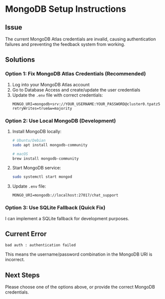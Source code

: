 # MongoDB Setup Instructions

## Issue
The current MongoDB Atlas credentials are invalid, causing authentication failures and preventing the feedback system from working.

## Solutions

### Option 1: Fix MongoDB Atlas Credentials (Recommended)
1. Log into your MongoDB Atlas account
2. Go to Database Access and create/update the user credentials
3. Update the `.env` file with correct credentials:
   ```
   MONGO_URI=mongodb+srv://YOUR_USERNAME:YOUR_PASSWORD@cluster0.tpatz5r.mongodb.net/chat_support?retryWrites=true&w=majority
   ```

### Option 2: Use Local MongoDB (Development)
1. Install MongoDB locally:
   ```bash
   # Ubuntu/Debian
   sudo apt install mongodb-community
   
   # macOS
   brew install mongodb-community
   ```
2. Start MongoDB service:
   ```bash
   sudo systemctl start mongod
   ```
3. Update `.env` file:
   ```
   MONGO_URI=mongodb://localhost:27017/chat_support
   ```

### Option 3: Use SQLite Fallback (Quick Fix)
I can implement a SQLite fallback for development purposes.

## Current Error
```
bad auth : authentication failed
```

This means the username/password combination in the MongoDB URI is incorrect.

## Next Steps
Please choose one of the options above, or provide the correct MongoDB credentials.
